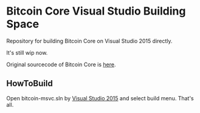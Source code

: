 # Bitcoin Core Visual Studio Building Space
Repository for building Bitcoin Core on Visual Studio 2015 directly.

It's still wip now.

Original sourcecode of Bitcoin Core is [here](https://github.com/bitcoin/bitcoin).

## HowToBuild
Open bitcoin-msvc.sln by [Visual Studio 2015](https://www.visualstudio.com/downloads/) and select build menu. That's all.

